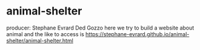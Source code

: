 # animal-shelter
producer: Stephane Evrard Ded Gozzo
here we try to build a website about animal and the like to access is https://stephane-evrard.github.io/animal-shelter/animal-shelter.html
